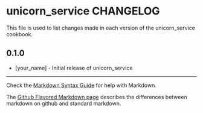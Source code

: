 unicorn_service CHANGELOG
=========================

This file is used to list changes made in each version of the unicorn_service cookbook.

0.1.0
-----
- [your_name] - Initial release of unicorn_service

- - -
Check the [Markdown Syntax Guide](http://daringfireball.net/projects/markdown/syntax) for help with Markdown.

The [Github Flavored Markdown page](http://github.github.com/github-flavored-markdown/) describes the differences between markdown on github and standard markdown.

